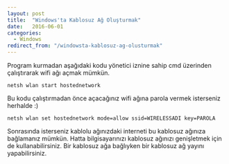```yaml
---
layout: post
title:  "Windows'ta Kablosuz Ağ Oluşturmak"
date:   2016-06-01
categories:
  - Windows
redirect_from: "/windowsta-kablosuz-ag-olusturmak"
---
```


Program kurmadan aşağıdaki kodu yönetici iznine sahip cmd üzerinden çalıştırarak wifi ağı açmak mümkün.

~~~
netsh wlan start hostednetwork
~~~

Bu kodu çalıştırmadan önce açacağınız wifi ağına parola vermek isterseniz herhalde :)

~~~
netsh wlan set hostednetwork mode=allow ssid=WIRELESSADI key=PAROLA
~~~

Sonrasında isterseniz kablolu ağınızdaki interneti bu kablosuz ağınıza bağlamanız mümkün. Hatta bilgisayarınızı kablosuz ağınızı genişletmek için de kullanabilirsiniz. Bir kablosuz ağa bağlıyken bir kablosuz ağ yayını yapabilirsiniz.